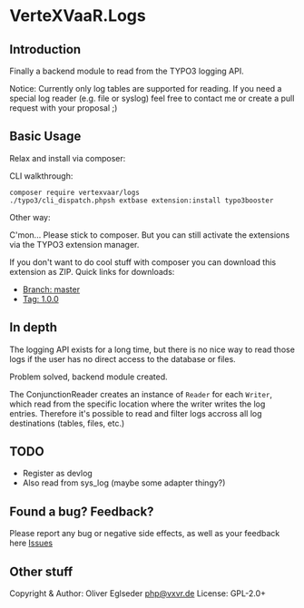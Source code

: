 VerteXVaaR.Logs
===============

## Introduction

Finally a backend module to read from the TYPO3 logging API.

Notice: Currently only log tables are supported for reading.
If you need a special log reader (e.g. file or syslog) feel free
to contact me or create a pull request with your proposal ;)

## Basic Usage

Relax and install via composer:

CLI walkthrough:

```
composer require vertexvaar/logs
./typo3/cli_dispatch.phpsh extbase extension:install typo3booster
```

Other way:

C'mon...
Please stick to composer. But you can still activate the extensions via
the TYPO3 extension manager.

If you don't want to do cool stuff with composer you can download this
extension as ZIP. Quick links for downloads:

* [Branch: master](https://github.com/vertexvaar/VerteXVaaR.Logs/archive/master.zip)
* [Tag: 1.0.0](https://github.com/vertexvaar/VerteXVaaR.Logs/archive/1.0.0.zip)

## In depth

The logging API exists for a long time, but there is no nice way to read
those logs if the user has no direct access to the database or files.

Problem solved, backend module created.

The ConjunctionReader creates an instance of `Reader` for each `Writer`,
which read from the specific location where the writer writes the log
entries. Therefore it's possible to read and filter logs accross all log
destinations (tables, files, etc.)

## TODO

* Register as devlog
* Also read from sys_log (maybe some adapter thingy?)

## Found a bug? Feedback?

Please report any bug or negative side effects, as well as your feedback
 here [Issues](https://github.com/vertexvaar/VerteXVaaR.Logs/issues)

## Other stuff

Copyright & Author: Oliver Eglseder <php@vxvr.de>
License: GPL-2.0+
